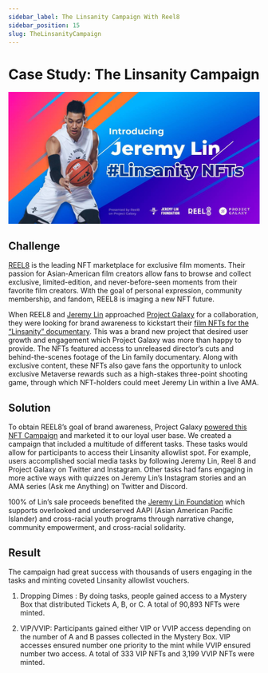 ```yaml
---
sidebar_label: The Linsanity Campaign With Reel8
sidebar_position: 15
slug: TheLinsanityCampaign
---
```

# Case Study: The Linsanity Campaign

![](assets/untitled-31-.png)

## Challenge

[REEL8](https://twitter.com/goreel8) is the leading NFT marketplace for exclusive film moments. Their passion for Asian-American film creators allow fans to browse and collect exclusive, limited-edition, and never-before-seen moments from their favorite film creators. With the goal of personal expression, community membership, and fandom, REEL8 is imaging a new NFT future.

When REEL8 and [Jeremy Lin](https://twitter.com/JLin7) approached [Project Galaxy](https://twitter.com/ProjectGalaxyHQ) for a collaboration, they were looking for brand awareness to kickstart their [film NFTs for the “Linsanity” documentary](https://blog.galaxy.eco/introducing-jeremy-lin-nfts-presented-by-reel8-on-project-galaxy-31cb37da7bb4). This was a brand new project that desired user growth and engagement which Project Galaxy was more than happy to provide. The NFTs featured access to unreleased director’s cuts and behind-the-scenes footage of the Lin family documentary. Along with exclusive content, these NFTs also gave fans the opportunity to unlock exclusive Metaverse rewards such as a high-stakes three-point shooting game, through which NFT-holders could meet Jeremy Lin within a live AMA.

## Solution

To obtain REEL8’s goal of brand awareness, Project Galaxy [powered this NFT Campaign](https://galaxy.eco/Reel8/) and marketed it to our loyal user base. We created a campaign that included a multitude of different tasks. These tasks would allow for participants to access their Linsanity allowlist spot. For example, users accomplished social media tasks by following Jeremy Lin, Reel 8 and Project Galaxy on Twitter and Instagram. Other tasks had fans engaging in more active ways with quizzes on Jeremy Lin’s Instagram stories and an AMA series (Ask me Anything) on Twitter and Discord.

100% of Lin’s sale proceeds benefited the [Jeremy Lin Foundation](https://twitter.com/jlinfoundation) which supports overlooked and underserved AAPI (Asian American Pacific Islander) and cross-racial youth programs through narrative change, community empowerment, and cross-racial solidarity.

## Result

The campaign had great success with thousands of users engaging in the tasks and minting coveted Linsanity allowlist vouchers.

1. Dropping Dimes : By doing tasks, people gained access to a Mystery Box that distributed Tickets A, B, or C. A total of 90,893 NFTs were minted.


2. VIP/VVIP: Participants gained either VIP or VVIP access depending on the number of A and B passes collected in the Mystery Box. VIP accesses ensured number one priority to the mint while VVIP ensured number two access. A total of 333 VIP NFTs and 3,199 VVIP NFTs were minted.
